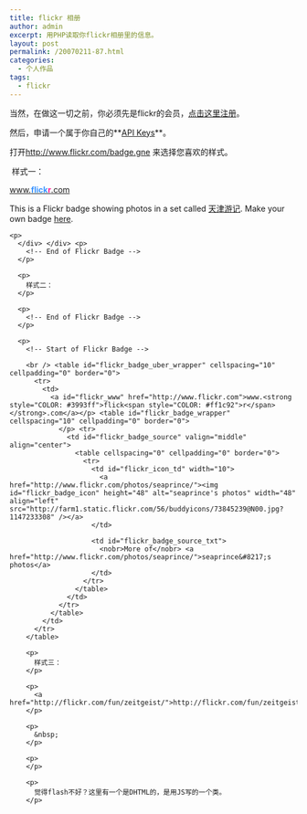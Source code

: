```yaml
---
title: flickr 相册
author: admin
excerpt: 用PHP读取你flickr相册里的信息。
layout: post
permalink: /20070211-87.html
categories:
  - 个人作品
tags:
  - flickr
---
```

当然，在做这一切之前，你必须先是flickr的会员，<a target="_blank" href="http://www.flickr.com">点击这里注册</a>。

然后，申请一个属于你自己的**<a target="_blank" href="http://www.flickr.com/services/api/keys/apply/">API Keys</a>**。

打开<http://www.flickr.com/badge.gne>&nbsp;来选择您喜欢的样式。

&nbsp;样式一：

<!-- Start of Flickr Badge -->

  


<div class="zg_div">
  <div class="zg_div_inner">
    <a href="http://www.flickr.com">www.<strong style="COLOR: #3993ff">flick<span style="COLOR: #ff1c92">r</span></strong>.com</a><br /></p> <div id="zg_whatdiv">
      This is a Flickr badge showing photos in a set called <a href="http://www.flickr.com/photos/73845239@N00/sets/72157594179151021">天津游记</a>. Make your own badge <a href="http://www.flickr.com/badge.gne">here</a>.
    </div>
    
    <p>
      </div> </div> <p>
        <!-- End of Flickr Badge -->
      </p>
      
      <p>
        样式二：
      </p>
      
      <p>
        <!-- End of Flickr Badge -->
      </p>
      
      <p>
        <!-- Start of Flickr Badge -->
        
        <br /> <table id="flickr_badge_uber_wrapper" cellspacing="10" cellpadding="0" border="0">
          <tr>
            <td>
              <a id="flickr_www" href="http://www.flickr.com">www.<strong style="COLOR: #3993ff">flick<span style="COLOR: #ff1c92">r</span></strong>.com</a></p> <table id="flickr_badge_wrapper" cellspacing="10" cellpadding="0" border="0">
                </p> <tr>
                  <td id="flickr_badge_source" valign="middle" align="center">
                    <table cellspacing="0" cellpadding="0" border="0">
                      <tr>
                        <td id="flickr_icon_td" width="10">
                          <a href="http://www.flickr.com/photos/seaprince/"><img id="flickr_badge_icon" height="48" alt="seaprince's photos" width="48" align="left" src="http://farm1.static.flickr.com/56/buddyicons/73845239@N00.jpg?1147233308" /></a>
                        </td>
                        
                        <td id="flickr_badge_source_txt">
                          <nobr>More of</nobr> <a href="http://www.flickr.com/photos/seaprince/">seaprince&#8217;s photos</a>
                        </td>
                      </tr>
                    </table>
                  </td>
                </tr>
              </table>
            </td>
          </tr>
        </table>
        
        <p>
          样式三：
        </p>
        
        <p>
          <a href="http://flickr.com/fun/zeitgeist/">http://flickr.com/fun/zeitgeist/</a>
        </p>
        
        <p>
          &nbsp;
        </p>
        
        <p>
        </p>
        
        <p>
          觉得flash不好？这里有一个是DHTML的，是用JS写的一个类。
        </p>